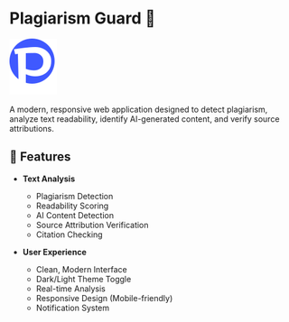 # Plagiarism Guard 📝

![Plagiarism Guard Logo](public/logo.svg)

A modern, responsive web application designed to detect plagiarism, analyze text readability, identify AI-generated content, and verify source attributions.

## 🌟 Features

- **Text Analysis**
  - Plagiarism Detection
  - Readability Scoring
  - AI Content Detection
  - Source Attribution Verification
  - Citation Checking

- **User Experience**
  - Clean, Modern Interface
  - Dark/Light Theme Toggle
  - Real-time Analysis
  - Responsive Design (Mobile-friendly)
  - Notification System